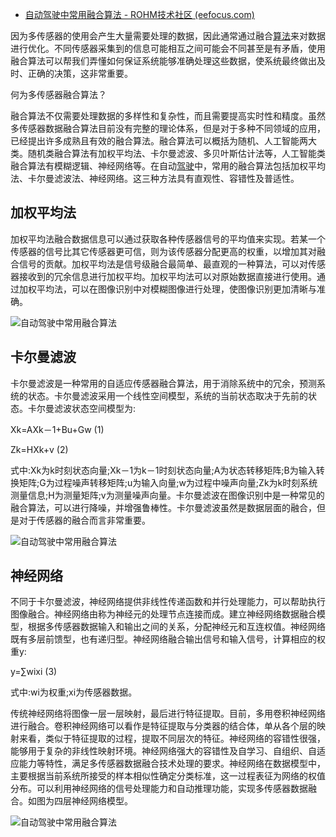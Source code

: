 - [自动驾驶中常用融合算法 - ROHM技术社区 (eefocus.com)](https://rohm.eefocus.com/article/id-2484)

因为多传感器的使用会产生大量需要处理的数据，因此通常通过融合[算法](https://rohm.eefocus.com/tag/算法/)来对数据进行优化。不同传感器采集到的信息可能相互之间可能会不同甚至是有矛盾，使用融合算法可以帮我们弄懂如何保证系统能够准确处理这些数据，使系统最终做出及时、正确的决策，这非常重要。

何为多传感器融合算法？

融合算法不仅需要处理数据的多样性和复杂性，而且需要提高实时性和精度。虽然多传感器数据融合算法目前没有完整的理论体系，但是对于多种不同领域的应用，已经提出许多成熟且有效的融合算法。融合算法可以概括为随机、人工智能两大类。随机类融合算法有加权平均法、卡尔曼滤波、多贝叶斯估计法等，人工智能类融合算法有模糊逻辑、神经网络等。在自动[驾驶](https://rohm.eefocus.com/tag/驾驶/)中，常用的融合算法包括加权平均法、卡尔曼滤波法、神经网络。这三种方法具有直观性、容错性及普适性。

## 加权平均法

加权平均法融合数据信息可以通过获取各种传感器信号的平均值来实现。若某一个传感器的信号比其它传感器更可信，则为该传感器分配更高的权重，以增加其对融合信号的贡献。加权平均法是信号级融合最简单、最直观的一种算法，可以对传感器接收到的冗余信息进行加权平均。加权平均法可以对原始数据直接进行使用。通过加权平均法，可以在图像识别中对模糊图像进行处理，使图像识别更加清晰与准确。

![自动驾驶中常用融合算法](https://upload.semidata.info/sns.eefocus.com/rohm/article/media/2022/01/27/10915.png)

## 卡尔曼滤波

卡尔曼滤波是一种常用的自适应传感器融合算法，用于消除系统中的冗余，预测系统的状态。卡尔曼滤波采用一个线性空间模型，系统的当前状态取决于先前的状态。卡尔曼滤波状态空间模型为:

Xk=AXk－1+Bu+Gw  (1)

Zk=HXk+v      (2)

式中:Xk为k时刻状态向量;Xk－1为k－1时刻状态向量;A为状态转移矩阵;B为输入转换矩阵;G为过程噪声转移矩阵;u为输入向量;w为过程中噪声向量;Zk为k时刻系统测量信息;H为测量矩阵;v为测量噪声向量。卡尔曼滤波在图像识别中是一种常见的融合算法，可以进行降噪，并增强鲁棒性。卡尔曼滤波虽然是数据层面的融合，但是对于传感器的融合而言非常重要。

![自动驾驶中常用融合算法](https://upload.semidata.info/sns.eefocus.com/rohm/article/media/2022/01/27/10917.png)

 

 

## 神经网络

不同于卡尔曼滤波，神经网络提供非线性传递函数和并行处理能力，可以帮助执行图像融合。神经网络由称为神经元的处理节点连接而成。建立神经网络数据融合模型，根据多传感器数据输入和输出之间的关系，分配神经元和互连权值。神经网络既有多层前馈型，也有递归型。神经网络融合输出信号和输入信号，计算相应的权重y:

y=∑wixi       (3)

式中:wi为权重;xi为传感器数据。

传统神经网络将图像一层一层映射，最后进行特征提取。目前，多用卷积神经网络进行融合。卷积神经网络可以看作是特征提取与分类器的结合体，单从各个层的映射来看，类似于特征提取的过程，提取不同层次的特征。神经网络的容错性很强，能够用于复杂的非线性映射环境。神经网络强大的容错性及自学习、自组织、自适应能力等特性，满足多传感器数据融合技术处理的要求。神经网络在数据模型中，主要根据当前系统所接受的样本相似性确定分类标准，这一过程表征为网络的权值分布。可以利用神经网络的信号处理能力和自动推理功能，实现多传感器数据融合。如图为四层神经网络模型。

![自动驾驶中常用融合算法](https://upload.semidata.info/sns.eefocus.com/rohm/article/media/2022/01/27/10916.png)